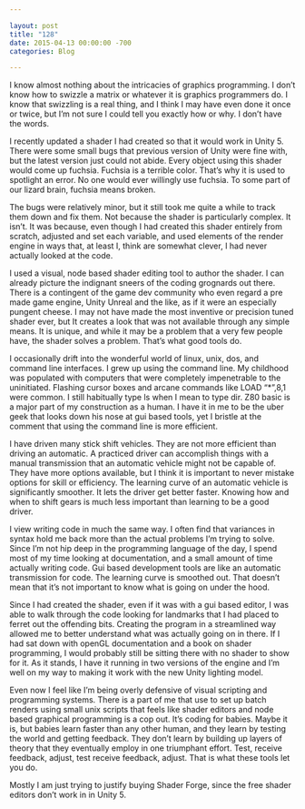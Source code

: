 ```yaml
---

layout: post  
title: "128"  
date: 2015-04-13 00:00:00 -700  
categories: Blog

---
```


I know almost nothing about the intricacies of graphics programming. I don’t know how to swizzle a matrix or whatever it is graphics programmers do. I know that swizzling is a real thing, and I think I may have even done it once or twice, but I’m not sure I could tell you exactly how or why. I don’t have the words.  
  
I recently updated a shader I had created so that it would work in Unity 5. There were some small bugs that previous version of Unity were fine with, but the latest version just could not abide. Every object using this shader would come up fuchsia. Fuchsia is a terrible color. That’s why it is used to spotlight an error. No one would ever willingly use fuchsia. To some part of our lizard brain, fuchsia means broken.   
  
The bugs were relatively minor, but it still took me quite a while to track them down and fix them. Not because the shader is particularly complex. It isn’t. It was because, even though I had created this shader entirely from scratch, adjusted and set each variable, and used elements of the render engine in ways that, at least I, think are somewhat clever, I had never actually looked at the code.  
  
I used a visual, node based shader editing tool to author the shader. I can already picture the indignant sneers of the coding grognards out there. There is a contingent of the game dev community who even regard a pre made game engine, Unity Unreal and the like, as if it were an especially pungent cheese. I may not have made the most inventive or precision tuned shader ever, but It creates a look that was not available through any simple means. It is unique, and while it may be a problem that a very few people have, the shader solves a problem. That’s what good tools do.  
  
I occasionally drift into the wonderful world of linux, unix, dos, and command line interfaces. I grew up using the command line. My childhood was populated with computers that were completely impenetrable to the uninitiated. Flashing cursor boxes and arcane commands like LOAD “\*”,8,1 were common. I still habitually type ls when I mean to type dir. Z80 basic is a major part of my construction as a human. I have it in me to be the uber geek that looks down his nose at gui based tools, yet I bristle at the comment that using the command line is more efficient.  
  
I have driven many stick shift vehicles. They are not more efficient than driving an automatic. A practiced driver can accomplish things with a manual transmission that an automatic vehicle might not be capable of. They have more options available, but I think it is important to never mistake options for skill or efficiency. The learning curve of an automatic vehicle is significantly smoother. It lets the driver get better faster. Knowing how and when to shift gears is much less important than learning to be a good driver.   
  
I view writing code in much the same way. I often find that variances in syntax hold me back more than the actual problems I’m trying to solve. Since I’m not hip deep in the programming language of the day, I spend most of my time looking at documentation, and a small amount of time actually writing code. Gui based development tools are like an automatic transmission for code. The learning curve is smoothed out. That doesn’t mean that it’s not important to know what is going on under the hood.   
  
Since I had created the shader, even if it was with a gui based editor, I was able to walk through the code looking for landmarks that I had placed to ferret out the offending bits. Creating the program in a streamlined way allowed me to better understand what was actually going on in there. If I had sat down with openGL documentation and a book on shader programming, I would probably still be sitting there with no shader to show for it. As it stands, I have it running in two versions of the engine and I’m well on my way to making it work with the new Unity lighting model.   
  
Even now I feel like I’m being overly defensive of visual scripting and programming systems. There is a part of me that use to set up batch renders using small unix scripts that feels like shader editors and node based graphical programming is a cop out. It’s coding for babies. Maybe it is, but babies learn faster than any other human, and they learn by testing the world and getting feedback. They don’t learn by building up layers of theory that they eventually employ in one triumphant effort. Test, receive feedback, adjust, test receive feedback, adjust. That is what these tools let you do.   
  
Mostly I am just trying to justify buying Shader Forge, since the free shader editors don’t work in in Unity 5.   
  
 

